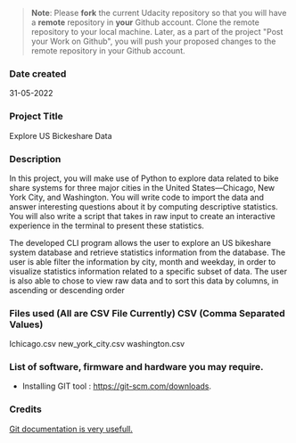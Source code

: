 >**Note**: Please **fork** the current Udacity repository so that you will have a **remote** repository in **your** Github account. Clone the remote repository to your local machine. Later, as a part of the project "Post your Work on Github", you will push your proposed changes to the remote repository in your Github account.

### Date created
31-05-2022 
### Project Title
Explore US Bickeshare Data

### Description
In this project, you will make use of Python to explore data related to bike share systems for three major cities in the United States—Chicago, New York City, and Washington. You will write code to import the data and answer interesting questions about it by computing descriptive statistics. You will also write a script that takes in raw input to create an interactive experience in the terminal to present these statistics.

The developed CLI program allows the user to explore an US bikeshare system database and retrieve statistics information from the database. The user is able filter the information by city, month and weekday, in order to visualize statistics information related to a specific subset of data. The user is also able to chose to view raw data and to sort this data by columns, in ascending or descending order

### Files used (All are CSV File Currently)  CSV (Comma Separated Values)
Ichicago.csv
new_york_city.csv
washington.csv

### List of software, firmware and hardware you may require.
* Installing GIT tool : https://git-scm.com/downloads.


### Credits
 [Git documentation is very usefull.](https://git-scm.com/doc)
